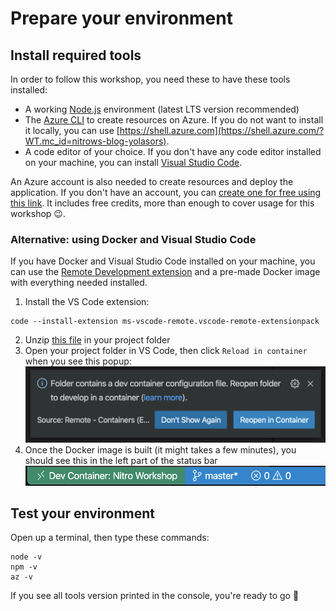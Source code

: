 # Prepare your environment
## Install required tools

In order to follow this workshop, you need these to have these tools installed:

- A working [Node.js](https://nodejs.org) environment (latest LTS version recommended)
- The [Azure CLI](https://docs.microsoft.com/cli/azure/install-azure-cli?view=azure-cli-latest?WT.mc_id=nitrows-blog-yolasors) to create resources on Azure. If you do not want to install it locally, you can use [https://shell.azure.com](https://shell.azure.com/?WT.mc_id=nitrows-blog-yolasors).
- A code editor of your choice. If you don't have any code editor installed on your machine, you can install [Visual Studio Code](https://code.visualstudio.com?WT.mc_id=nitrows-blog-yolasors).

An Azure account is also needed to create resources and deploy the application. If you don't have an account, you can [create one for free using this link](https://azure.microsoft.com/free/?WT.mc_id=servsept_devto-blog-yolasors). It includes free credits, more than enough to cover usage for this workshop 😉.

### Alternative: using Docker and Visual Studio Code

If you have Docker and Visual Studio Code installed on your machine, you can use the [Remote Development extension](https://marketplace.visualstudio.com/items?itemName=ms-vscode-remote.vscode-remote-extensionpack&WT.mc_id=nitrows-event-yolasors) and a pre-made Docker image with everything needed installed.

1. Install the VS Code extension:
  ```
  code --install-extension ms-vscode-remote.vscode-remote-extensionpack
  ```
2. Unzip [this file](./devcontainer.zip) in your project folder
3. Open your project folder in VS Code, then click `Reload in container` when you see this popup:
   ![remote extension popup](./images/remote-open.png)
4. Once the Docker image is built (it might takes a few minutes), you should see this in the left part of the status bar
    ![remote extension status command](./images/remote-status.png)

## Test your environment

Open up a terminal, then type these commands:
```
node -v
npm -v
az -v
```
If you see all tools version printed in the console, you're ready to go 🎉
